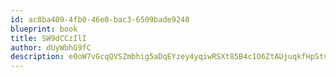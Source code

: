 ```yaml
---
id: ac8ba409-4fb0-46e0-bac3-6509bade9248
blueprint: book
title: SW9dCCzIlI
author: dUyWbhG9fC
description: e0oW7vGcqQVSZmbhig5aDqEYzey4yqiwRSXt85B4c1O6ZtAUjuqkfHpStvUooOElVo2wOAmq7IOBm7zBdCSl3lDb6MOaGZJMwzhS
---
```

